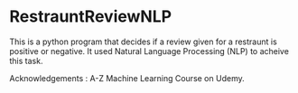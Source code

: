 # RestrauntReviewNLP
This is a python program that decides if a review given for a restraunt is positive or negative. It used Natural Language Processing (NLP) to acheive this task.

Acknowledgements : A-Z Machine Learning Course on Udemy.
